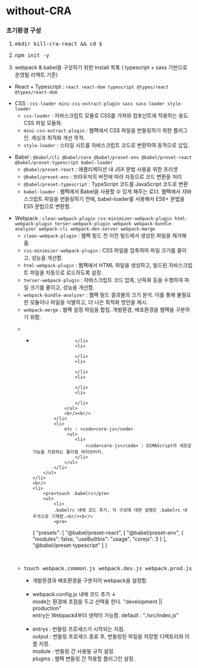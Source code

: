 # without-CRA

### 초기환경 구성

1. <pre>mkdir kill-cra-react && cd $_</pre>
2. <pre>npm init -y</pre>
3. webpack & babel을 구성하기 위한 Install 목록 ( typescript + sass 기반으로 운영될 리액트 기준)

- React + Typescript : <code>react react-dom typescript @types/react @types/react-dom</code><br/>
<ul>
    <li>
        CSS : <code>css-loader mini-css-extract-plugin sass sass-loader style-loader</code>
        <ul>
            <li> 
                <code>css-loader</code> : 자바스크립트 모듈로 CSS를 가져와 컴포넌트에 적용하는 용도. CSS 파일 모듈화.
            </li>
            <li>
                <code>mini-css-extract-plugin</code> : 웹팩에서 CSS 파일을 번들링하기 위한 플러그인. 캐싱과 최적화 개선 목적.
            </li>
            <li>
                <code>style-loader</code> : 스타일 시트를 자바스크립트 코드로 변환하여 동적으로 삽입.
            </li>
        </ul>
    </li>
</ul>
<ul>
    <li>
        Babel : <code>@babel/cli @babel/core @babel/preset-env @babel/preset-react @babel/preset-typescript babel-loader</code>
        <ul>
            <li> 
                <code>@babel/preset-react</code> : 애플리케이션 내 JSX 문법 사용을 위한 프리셋
            </li>
            <li>
               <code>@babel/preset-env</code> : 브라우저의 버전에 따라 자동으로 코드 변환을 처리
            </li>
            <li>
                <code>@babel/preset-typescript</code> : TypeScript 코드를 JavaScript 코드로 변환
            </li>
            <li>
                <code>babel-loader</code> : 웹팩에서 Babel을 사용할 수 있게 해주는 로더. 웹팩에서 자바스크립트 파일을 번들링하기 전에, babel-loader를 사용해서 ES6+ 문법을 ES5 문법으로 변환함.
            </li>
        </ul>
    </li>
</ul>
<ul>
    <li>
        Webpack : <code>clean-webpack-plugin css-minimizer-webpack-plugin html-webpack-plugin terser-webpack-plugin webpack webpack-bundle-analyzer webpack-cli webpack-dev-server webpack-merge</code>
        <ul>
            <li> 
                <code>clean-webpack-plugin</code> : 웹팩 빌드 전 이전 빌드에서 생성된 파일을 제거해 줌.
            </li>
            <li>
               <code>css-minimizer-webpack-plugin</code> : CSS 파일을 압축하여 파일 크기를 줄이고, 성능을 개선함.
            </li>
            <li>
                <code>html-webpack-plugin</code> : 웹팩에서 HTML 파일을 생성하고, 빌드된 자바스크립트 파일을 자동으로 로드하도록 설정.
            </li>
            <li>
                <code>terser-webpack-plugin</code> : 자바스크립트 코드 압축, 난독화 등을 수행하여 파일 크기를 줄이고, 성능을 개선함.
            </li>
            <li>
                <code>webpack-bundle-analyzer</code> : 웹팩 빌드 결과물의 크기 분석. 이를 통해 불필요한 모듈이나 파일을 식별하고, 더 나은 최적화 방안을 제시.
            </li>
             <li>
                <code>webpack-merge</code> : 웹팩 설정 파일을 합침. 개발환경, 배포환경을 웹팩을 구분하기 위함.
            </li>
        </ul>
    </li>
</ul>

<ol>
        <ul>
            <li>
                <ul>
                    <li>
                        
                    </li>
                    <li>
                        
                    </li>
                    <li>
                        
                    </li>
                    <li>
                        
                    </li>
                    <li>
                        
                    </li>
                </ul>
                <br/><br/>
            </li>
            <li>
                etc : <code>core-js</code>
                 <ul>
                    <li>
                        <code>core-js</code> : ECMAScript의 새로운 기능을 지원하는 폴리필 라이브러리.
                    </li>
                </ul>
            </li>
        </ul>
    </li>
    <br/>
    <li>
        <pre>touch .babelrc</pre>
        <ul>
            <li>
            .babelrc 내에 코드 추가, 각 구성에 대한 설명은 .babelrc 내 주석으로 기재함.<br/><br/>
            <pre>
{
    "presets": [
    "@babel/preset-react",
    [
      "@babel/preset-env",
      {
        "modules": false,
        "useBuiltIns": "usage",
        "corejs": 3
      }
    ],
    "@babel/preset-typescript"
  ]
}
</pre>
            </li>
        </ul>
    </li>
    <br/>
    <li>
        <pre>touch webpack.common.js webpack.dev.js webpack.prod.js</pre>
        <ul>
        <li>개발환경과 배포환경을 구분지어 webpack을 설정함.<br/><br/></li>
        <li>
            webpack.config.js 내에 코드 추가 ↓ <br/>
            mode는 환경에 초점을 두고 선택을 한다. "development || production"<br/>
            entry는 Webpack4부터 생략이 가능함. default : "./src/index.js"<br/><br/>
        </li>
        <li>
            entrys : 번들링 프로세스가 시작되는 지점.<br/>
            output : 번들링 프로세스 종료 후, 번들링된 파일을 저장할 디렉토리와 이름 지정.<br/>
            module : 번들링 간 사용될 규칙 설정.<br/>
            plugins : 웹팩 번들링 간 적용할 플러그인 설정.<br/> 
        </li>
        </ul>
    </li>
    <br/>
</ol>

